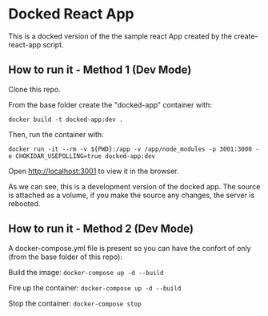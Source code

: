 # Docked React App

This is a docked version of the the sample react App created by the create-react-app script.

## How to run it - Method 1 (Dev Mode)

Clone this repo.

From the base folder create the "docked-app" container with:

`docker build -t docked-app:dev .`

Then, run the container with:

`docker run -it --rm -v ${PWD}:/app -v /app/node_modules -p 3001:3000 -e CHOKIDAR_USEPOLLING=true docked-app:dev`

Open [http://localhost:3001](http://localhost:3001) to view it in the browser.

As we can see, this is a development version of the docked app. The source is attached as a volume, if you make the source any changes, the server is rebooted.

## How to run it - Method 2 (Dev Mode)

A docker-compose.yml file is present so you can have the confort of only (from the base folder of this repo):

Build the image:
`docker-compose up -d --build`

Fire up the container:
`docker-compose up -d --build`

Stop the container:
`docker-compose stop`
